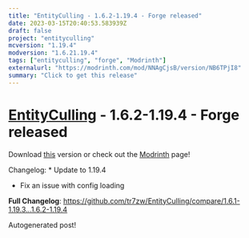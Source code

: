 ```yaml
---
title: "EntityCulling - 1.6.2-1.19.4 - Forge released"
date: 2023-03-15T20:40:53.583939Z
draft: false
project: "entityculling"
mcversion: "1.19.4"
modversion: "1.6.21.19.4"
tags: ["entityculling", "forge", "Modrinth"]
externalurl: "https://modrinth.com/mod/NNAgCjsB/version/NB6TPjI8"
summary: "Click to get this release"
---
```

# [EntityCulling](/project/entityculling) - 1.6.2-1.19.4 - Forge released
Download [this](https://modrinth.com/mod/NNAgCjsB/version/NB6TPjI8) version or check out the [Modrinth](https://modrinth.com/mod/NNAgCjsB) page!

Changelog: * Update to 1.19.4
* Fix an issue with config loading

**Full Changelog**: https://github.com/tr7zw/EntityCulling/compare/1.6.1-1.19.3...1.6.2-1.19.4

Autogenerated post!
